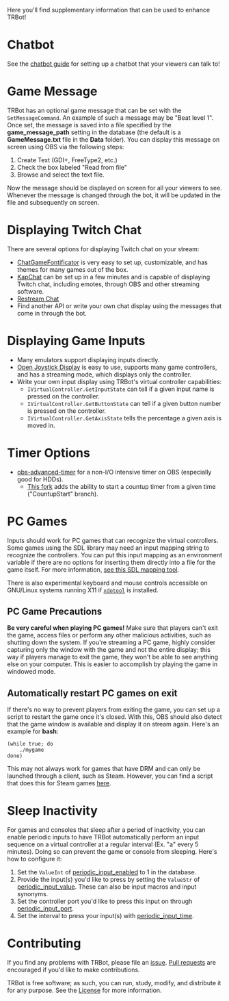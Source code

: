 Here you'll find supplementary information that can be used to enhance TRBot! 

# Chatbot
See the [chatbot guide](./Setup-ChatterBot.md) for setting up a chatbot that your viewers can talk to!

# Game Message
TRBot has an optional game message that can be set with the `SetMessageCommand`. An example of such a message may be "Beat level 1". Once set, the message is saved into a file specified by the **game_message_path** setting in the database (the default is a **GameMessage.txt** file in the **Data** folder). You can display this message on screen using OBS via the following steps:

1. Create Text (GDI+, FreeType2, etc.)
2. Check the box labeled "Read from file"
3. Browse and select the text file.

Now the message should be displayed on screen for all your viewers to see. Whenever the message is changed through the bot, it will be updated in the file and subsequently on screen.

# Displaying Twitch Chat
There are several options for displaying Twitch chat on your stream:

* [ChatGameFontificator](https://github.com/GlitchCog/ChatGameFontificator) is very easy to set up, customizable, and has themes for many games out of the box.
* [KapChat](https://www.nightdev.com/kapchat/) can be set up in a few minutes and is capable of displaying Twitch chat, including emotes, through OBS and other streaming software.
* [Restream Chat](https://restream.io/chat)
* Find another API or write your own chat display using the messages that come in through the bot.

# Displaying Game Inputs
* Many emulators support displaying inputs directly.
* [Open Joystick Display](https://github.com/KernelZechs/open-joystick-display) is easy to use, supports many game controllers, and has a streaming mode, which displays only the controller.
* Write your own input display using TRBot's virtual controller capabilities:
  * `IVirtualController.GetInputState` can tell if a given input name is pressed on the controller.
  * `IVirtualController.GetButtonState` can tell if a given button number is pressed on the controller.
  * `IVirtualController.GetAxisState` tells the percentage a given axis is moved in. 

# Timer Options
* [obs-advanced-timer](https://github.com/cg2121/obs-advanced-timer) for a non-I/O intensive timer on OBS (especially good for HDDs).
  * [This fork](https://github.com/tdeeb/obs-advanced-timer/tree/CountupStart) adds the ability to start a countup timer from a given time ("CountupStart" branch).

# PC Games
Inputs should work for PC games that can recognize the virtual controllers. Some games using the SDL library may need an input mapping string to recognize the controllers. You can put this input mapping as an environment variable if there are no options for inserting them directly into a file for the game itself. For more information, [see this SDL mapping tool](https://generalarcade.com/gamepadtool/).

There is also experimental keyboard and mouse controls accessible on GNU/Linux systems running X11 if [`xdotool`](https://www.semicomplete.com/projects/xdotool/) is installed.

## PC Game Precautions
**Be very careful when playing PC games!** Make sure that players can't exit the game, access files or perform any other malicious activities, such as shutting down the system. If you're streaming a PC game, highly consider capturing only the window with the game and not the entire display; this way if players manage to exit the game, they won't be able to see anything else on your computer. This is easier to accomplish by playing the game in windowed mode.

## Automatically restart PC games on exit
If there's no way to prevent players from exiting the game, you can set up a script to restart the game once it's closed. With this, OBS should also detect that the game window is available and display it on stream again. Here's an example for **bash**:
```
(while true; do 
    ./mygame
done)
```

This may not always work for games that have DRM and can only be launched through a client, such as Steam. However, you can find a script that does this for Steam games [here](../Supplementary/RestartSteamGame.sh).

# Sleep Inactivity
For games and consoles that sleep after a period of inactivity, you can enable periodic inputs to have TRBot automatically perform an input sequence on a virtual controller at a regular interval (Ex. "a" every 5 minutes). Doing so can prevent the game or console from sleeping. Here's how to configure it:

1. Set the `ValueInt` of [periodic_input_enabled](./Settings-Documentation.md#periodic_input_enabled) to 1 in the database.
2. Provide the input(s) you'd like to press by setting the `ValueStr` of [periodic_input_value](./Settings-Documentation.md#periodic_input_value). These can also be input macros and input synonyms.
3. Set the controller port you'd like to press this input on through [periodic_input_port](./Settings-Documentation.md#periodic_input_port).
4. Set the interval to press your input(s) with [periodic_input_time](./Settings-Documentation.md#periodic_input_time).

# Contributing
If you find any problems with TRBot, please file an [issue](https://github.com/teamradish/TRTwitchPlaysBot/issues). [Pull requests](https://github.com/teamradish/TRTwitchPlaysBot/pulls) are encouraged if you'd like to make contributions.

TRBot is free software; as such, you can run, study, modify, and distribute it for any purpose. See the [License](https://github.com/teamradish/TRTwitchPlaysBot/blob/master/LICENSE) for more information.
